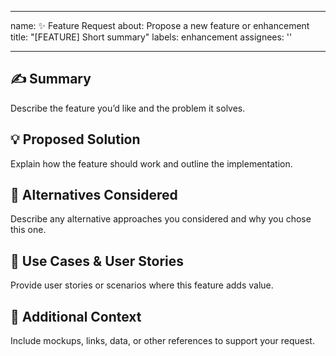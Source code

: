<!-- .github/ISSUE_TEMPLATE/feature_request.md -->
---
name: ✨ Feature Request
about: Propose a new feature or enhancement
title: "[FEATURE] Short summary"
labels: enhancement
assignees: ''

---

## ✍️ Summary
Describe the feature you’d like and the problem it solves.

## 💡 Proposed Solution
Explain how the feature should work and outline the implementation.

## 🔀 Alternatives Considered
Describe any alternative approaches you considered and why you chose this one.

## 🎯 Use Cases & User Stories
Provide user stories or scenarios where this feature adds value.

## 📎 Additional Context
Include mockups, links, data, or other references to support your request.
